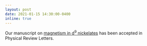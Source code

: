 ```yaml
---
layout: post
date: 2021-01-15 14:30:00-0400
inline: true
---
```


Our manuscript on [magnetism in d<sup>9</sup> nickelates](/publications/#lin2020strong) has been accepted in Physical Review Letters.
